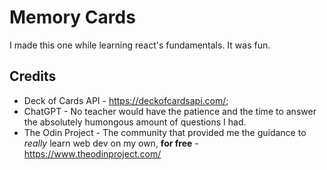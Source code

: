 # Memory Cards

I made this one while learning react's fundamentals. It was fun.

## Credits

* Deck of Cards API - https://deckofcardsapi.com/;
* ChatGPT - No teacher would have the patience and the time to answer the absolutely humongous amount of questions I had.
* The Odin Project - The community that provided me the guidance to *really* learn web dev on my own, **for free** - https://www.theodinproject.com/